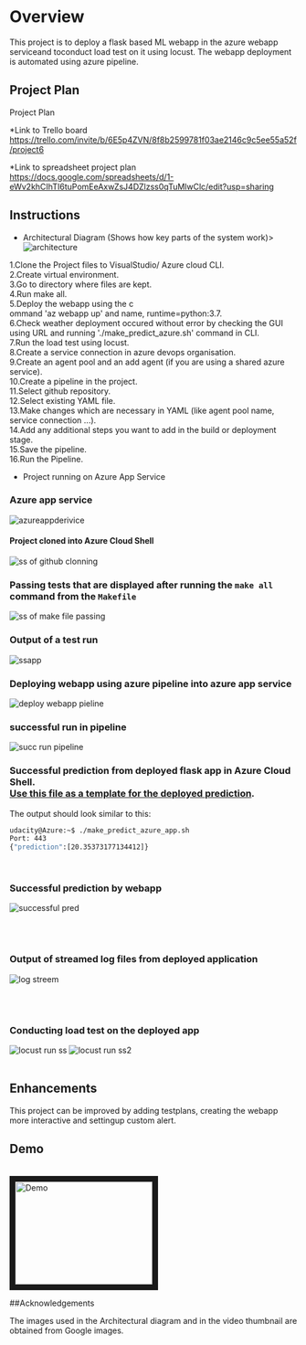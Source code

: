 # Overview

This project is to deploy a flask based ML webapp in the azure webapp serviceand toconduct load test on it using locust. The webapp deployment is automated using azure pipeline.

## Project Plan
Project Plan

*Link to Trello board https://trello.com/invite/b/6E5p4ZVN/8f8b2599781f03ae2146c9c5ee55a52f/project6


*Link to spreadsheet project plan  https://docs.google.com/spreadsheets/d/1-eWv2khCIhTI6tuPomEeAxwZsJ4DZlzss0qTuMlwClc/edit?usp=sharing

## Instructions


* Architectural Diagram (Shows how key parts of the system work)>
![architecture](https://user-images.githubusercontent.com/108992155/192412566-32f24aa5-55db-4a25-9b5e-18af5d30a1ba.PNG)
<p>
1.Clone the Project files to VisualStudio/ Azure cloud CLI.<br>
2.Create virtual environment.<br>
3.Go to directory where files are kept.<br>
4.Run make all.<br>
5.Deploy the webapp using the c<br>ommand 'az webapp up' and name, runtime=python:3.7.<br>
6.Check weather deployment occured without error by checking the GUI using URL and running './make_predict_azure.sh' command in CLI.<br>
7.Run the load test using locust.<br>
8.Create a service connection in azure devops organisation.<br>
9.Create an agent pool and an add agent (if you are using a shared azure service).<br>
10.Create a pipeline in the project.<br>
11.Select github repository.<br>
12.Select existing YAML file.<br>
13.Make changes which are necessary in YAML (like agent pool name, service connection ...).<br>
14.Add any additional steps you want to add in the build or deployment stage.<br>
15.Save the pipeline.<br>
16.Run the Pipeline.<br>
</p>

* Project running on Azure App Service<br>
### Azure app service
![azureappderivice](https://user-images.githubusercontent.com/108992155/192424810-46b671e8-1aaa-4483-b6d1-9303c8619a2b.png)


#### Project cloned into Azure Cloud Shell
![ss of github clonning](https://user-images.githubusercontent.com/108992155/192417481-8b161de4-43d4-4dae-860f-dbd5b584f74b.PNG)



### Passing tests that are displayed after running the `make all` command from the `Makefile`

![ss of make file passing](https://user-images.githubusercontent.com/108992155/192417515-5f12c1ab-2ff1-4f53-a035-f483f342cff8.PNG)

### Output of a test run<br>
![ssapp](https://user-images.githubusercontent.com/108992155/192422756-35e3833c-e529-4687-a1b9-f216279b8952.JPG)

### Deploying webapp using azure pipeline into azure app service
![deploy webapp pieline](https://user-images.githubusercontent.com/108992155/192425573-b945d6b0-52bc-40e3-9f30-923b47f6f8f2.png)


### successful run in pipeline
![succ run pipeline](https://user-images.githubusercontent.com/108992155/192424878-dac7c6dc-3af8-4d9d-9e0f-ffd4822d2789.png)


### Successful prediction from deployed flask app in Azure Cloud Shell.<br>  [Use this file as a template for the deployed prediction](https://github.com/udacity/nd082-Azure-Cloud-DevOps-Starter-Code/blob/master/C2-AgileDevelopmentwithAzure/project/starter_files/flask-sklearn/make_predict_azure_app.sh).
The output should look similar to this:

```bash
udacity@Azure:~$ ./make_predict_azure_app.sh
Port: 443
{"prediction":[20.35373177134412]}
```
<br>

### Successful prediction by webapp<br>
![successful pred](https://user-images.githubusercontent.com/108992155/192425023-9b03d303-7627-487a-b635-48a4bfd3460f.png)

<br>
<br>

### Output of streamed log files from deployed application<br>
![log streem](https://user-images.githubusercontent.com/108992155/192425093-1ec54c9b-f589-494e-949f-3c10601e676f.png)

<br>
<br>

### Conducting load test on the deployed app<br>
![locust run ss](https://user-images.githubusercontent.com/108992155/192152707-0b8d8392-9385-4efb-bb6a-573fe45c2504.JPG)
![locust run ss2](https://user-images.githubusercontent.com/108992155/192152713-6ecc16b3-ced0-4a39-a31d-bdf110b159ac.JPG)
<br>
<br>
## Enhancements

This project can be improved by adding testplans, creating the webapp  more interactive and settingup custom alert.

## Demo 
<br>
<a href="http://www.youtube.com/watch?feature=player_embedded&v=zOwd_eGFmEI
" target="_blank"><img src="http://img.youtube.com/vi/zOwd_eGFmEI/0.jpg" 
alt="Demo" width="240" height="180" border="10" /></a>




##Acknowledgements <br>

The images used in the Architectural diagram and in the video thumbnail are obtained from Google images.

